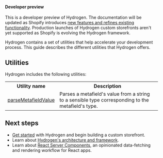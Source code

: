<aside class="note beta">
<h4>Developer preview</h4>

<p>This is a developer preview of Hydrogen. The documentation will be updated as Shopify introduces <a href="https://github.com/Shopify/hydrogen/releases">new features and refines existing functionality</a>. Production launches of Hydrogen custom storefronts aren't yet supported as Shopify is evolving the Hydrogen framework.</p>

</aside>

Hydrogen contains a set of utilities that help accelerate your development process. This guide describes the different utilities that Hydrogen offers.

## Utilities

Hydrogen includes the following utilities:

<table>
  <tr>
    <th>Utility name</th>
    <th>Description</th>
  </tr>
  <tr>
    <td><a href="/api/hydrogen/utilities/parsemetafieldvalue">parseMetafieldValue</a></td>
    <td>Parses a metafield's value from a string to a sensible type corresponding to the metafield's type.</td>
  </tr>
</table>

## Next steps

- [Get started](/custom-storefronts/hydrogen/getting-started) with Hydrogen and begin building a custom storefront.
- Learn about [Hydrogen's architecture and framework](/api/hydrogen/framework).
- Learn about [React Server Components](/api/hydrogen/framework/react-server-components), an opinionated data-fetching and rendering workflow for React apps.
